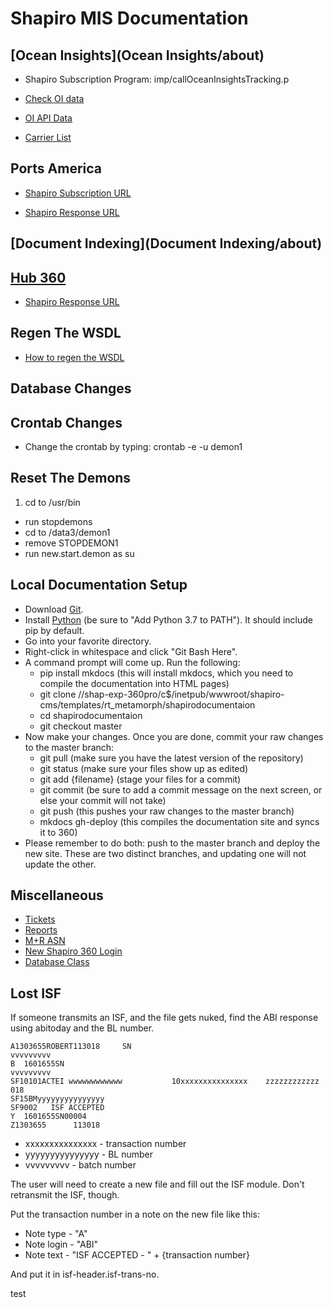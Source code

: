 # Shapiro MIS Documentation

## [Ocean Insights](Ocean Insights/about)

* Shapiro Subscription Program: imp/callOceanInsightsTracking.p 

* [Check OI data](https://shapiro360.shapiro.com/index.php/run-app?app=ocean-insights-request-mbl)

* [OI API Data](https://shapiro360.shapiro.com/index.php/run-app?app=ocean-insights-request-mbl)

* [Carrier List](https://capi.ocean-insights.com/containertracking/v2/carriers)


## Ports America

* [Shapiro Subscription URL](https://shapiro360.shapiro.com/index.php/run-app?app=test-ports-america)

* [Shapiro Response URL](https://shapiro360.shapiro.com/index.php/ports-america-response)

## [Document Indexing](Document Indexing/about)

## [Hub 360](Hub360/about)

* [Shapiro Response URL](https://shapiro360.shapiro.com/hub360/)

## Regen The WSDL

* [How to regen the WSDL](regenwsdl)


## Database Changes


## Crontab Changes

* Change the crontab by typing: crontab -e -u demon1


## Reset The Demons

1.	cd to /usr/bin
*	run stopdemons
*	cd to /data3/demon1
*	remove STOPDEMON1
*	run new.start.demon as su

## Local Documentation Setup

* Download [Git](https://git-scm.com/downloads).
* Install [Python](https://www.python.org/downloads/release/python-371) (be sure to "Add Python 3.7 to PATH"). It should include pip by default.
* Go into your favorite directory.
* Right-click in whitespace and click "Git Bash Here".
* A command prompt will come up. Run the following:
    * pip install mkdocs (this will install mkdocs, which you need to compile the documentation into HTML pages)
    * git clone //shap-exp-360pro/c$/inetpub/wwwroot/shapiro-cms/templates/rt_metamorph/shapirodocumentaion
    * cd shapirodocumentaion
    * git checkout master
* Now make your changes. Once you are done, commit your raw changes to the master branch:
    * git pull (make sure you have the latest version of the repository)
    * git status (make sure your files show up as edited)
    * git add {filename} (stage your files for a commit)
    * git commit (be sure to add a commit message on the next screen, or else your commit will not take)
    * git push (this pushes your raw changes to the master branch)
    * mkdocs gh-deploy (this compiles the documentation site and syncs it to 360)
* Please remember to do both: push to the master branch and deploy the new site. These are two distinct branches, and updating one will not update the other.

## Miscellaneous

* [Tickets](https://shapiro360.shapiro.com/administrator/index.php?option=com_shapiroreports&c=ticket&view=ticket)
* [Reports](report)
* [M+R ASN](mr-asn)
* [New Shapiro 360 Login](360-login)
* [Database Class](db)

## Lost ISF

If someone transmits an ISF, and the file gets nuked, find the ABI response using abitoday and the BL number.

```
A1303655ROBERT113018     SN                                          vvvvvvvvv
B  1601655SN                                                         vvvvvvvvv
SF10101ACTEI wwwwwwwwwwww           10xxxxxxxxxxxxxxx    zzzzzzzzzzzz   018
SF15BMyyyyyyyyyyyyyyy
SF9002   ISF ACCEPTED
Y  1601655SN00004
Z1303655      113018
```

* xxxxxxxxxxxxxxx - transaction number
* yyyyyyyyyyyyyyy - BL number
* vvvvvvvvv - batch number

The user will need to create a new file and fill out the ISF module. Don't retransmit the ISF, though.

Put the transaction number in a note on the new file like this:

* Note type - "A"
* Note login - "ABI"
* Note text - "ISF ACCEPTED - " + {transaction number}

And put it in isf-header.isf-trans-no.

test
